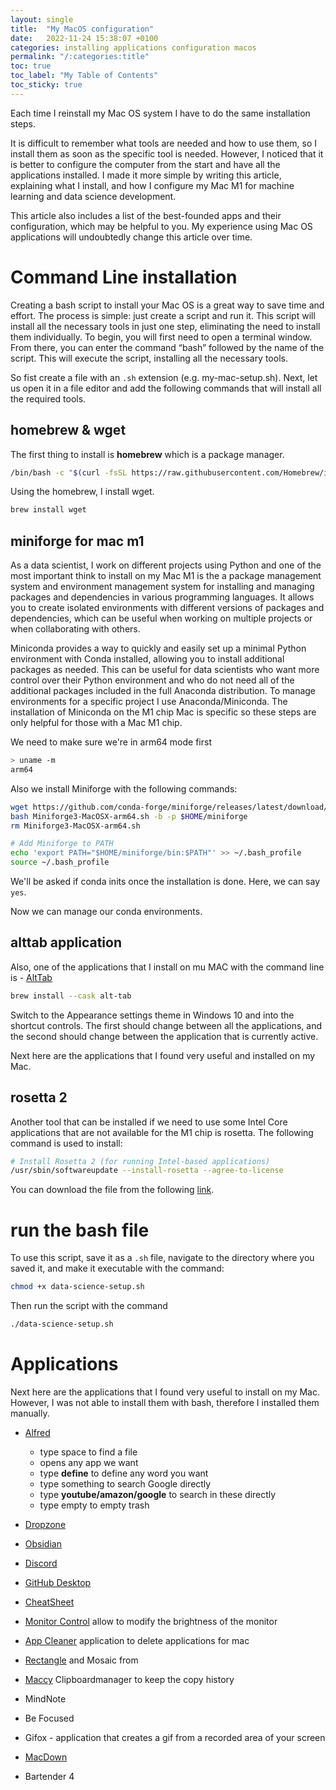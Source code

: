 ```yaml
---
layout: single
title:  "My MacOS configuration"
date:   2022-11-24 15:38:07 +0100
categories: installing applications configuration macos
permalink: "/:categories:title"
toc: true
toc_label: "My Table of Contents"
toc_sticky: true
---
```


Each time I reinstall my Mac OS system I have to do the same installation steps.

It is difficult to remember what tools are needed and how to use them, so I install them as soon as the specific tool is needed. However, I noticed that it is better to configure the computer from the start and have all the applications installed. I made it more simple by writing this article, explaining what I install, and how I configure my Mac M1 for machine learning and data science development.

This article also includes a list of the best-founded apps and their configuration, which may be helpful to you. My experience using Mac OS applications will undoubtedly change this article over time.

# Command Line installation

Creating a bash script to install your Mac OS is a great way to save time and effort. The process is simple: just create a script and run it. This script will install all the necessary tools in just one step, eliminating the need to install them individually. To begin, you will first need to open a terminal window. From there, you can enter the command “bash” followed by the name of the script. This will execute the script, installing all the necessary tools.

So fist create a file with an `.sh` extension (e.g. my-mac-setup.sh). Next, let us open it in a file editor and add the following commands that will install all the required tools.

## homebrew & wget

The first thing to install is **homebrew** which is a package manager.

```bash
/bin/bash -c "$(curl -fsSL https://raw.githubusercontent.com/Homebrew/install/HEAD/install.sh)"
```


Using the homebrew, I install wget.
```bash
brew install wget
```
## miniforge for mac m1
As a data scientist, I work on different projects using Python and one of the most important think to install on my Mac M1 is the a package management system and environment management system for installing and managing packages and dependencies in various programming languages. It allows you to create isolated environments with different versions of packages and dependencies, which can be useful when working on multiple projects or when collaborating with others.

Miniconda provides a way to quickly and easily set up a minimal Python environment with Conda installed, allowing you to install additional packages as needed. This can be useful for data scientists who want more control over their Python environment and who do not need all of the additional packages included in the full Anaconda distribution. To manage environments for a specific project I use Anaconda/Miniconda. The installation of Miniconda on the M1 chip Mac is specific so these steps are only helpful for those with a Mac M1 chip.

We need to make sure we're in arm64 mode first
```bash
> uname -m  
arm64
```

Also we install Miniforge with the following commands:
```bash
wget https://github.com/conda-forge/miniforge/releases/latest/download/Miniforge3-MacOSX-arm64.sh
bash Miniforge3-MacOSX-arm64.sh -b -p $HOME/miniforge
rm Miniforge3-MacOSX-arm64.sh

# Add Miniforge to PATH
echo 'export PATH="$HOME/miniforge/bin:$PATH"' >> ~/.bash_profile
source ~/.bash_profile
```

We'll be asked if conda inits once the installation is done. Here, we can say `yes`.


Now we can manage our conda environments.

## alttab application
Also, one of the applications that I install on mu MAC with the command line is - [AltTab](https://alt-tab-macos.netlify.app/)

```bash
brew install --cask alt-tab
```
Switch to the Appearance settings theme in Windows 10 and into the shortcut controls. The first should change between all the applications, and the second should change between the application that is currently active.

Next here are the applications that I found very useful and installed on my Mac.

## rosetta 2
Another tool that can be installed if we need to use some Intel Core applications that are not available for the M1 chip is rosetta. The following command is used to install:

```bash
# Install Rosetta 2 (for running Intel-based applications)
/usr/sbin/softwareupdate --install-rosetta --agree-to-license
```

You can download the file from the following [link](/assets/sh_files/mac_configuration.sh).

# run the bash file

To use this script, save it as a `.sh` file, navigate to the directory where you saved it, and make it executable with the command:

```bash
chmod +x data-science-setup.sh
```

Then run the script with the command

```bash
./data-science-setup.sh
```

# Applications
Next here are the applications that I found very useful to install on my Mac. However, I was not able to install them with bash, therefore I installed them manually.

- [Alfred](https://www.alfredapp.com/)
  - type space to find a file
  - opens any app we want
  - type **define** to define any word you want
  - type something to search Google directly
  - type **youtube/amazon/google** to search in these directly
  - type empty to empty trash

- [Dropzone](https://apps.apple.com/fr/app/dropzone-4/id1485052491?mt=12)

- [Obsidian](https://obsidian.md/)

- [Discord](https://discord.com/download)

- [GitHub Desktop](https://desktop.github.com/)
  
- [CheatSheet](https://www.mediaatelier.com/CheatSheet/)
 
- [Monitor Control](https://github.com/MonitorControl/MonitorControl) allow to modify the brightness of the monitor

-  [App Cleaner](https://freemacsoft.net/appcleaner/) application to delete applications for mac

-  [Rectangle](https://rectangleapp.com) and Mosaic from

-  [Maccy](https://maccy.app) Clipboardmanager to keep the copy history

-  MindNote

-  Be Focused

-  Gifox - application that creates a gif from a recorded area of your screen

-  [MacDown](https://macdown.uranusjr.com)

-  Bartender 4